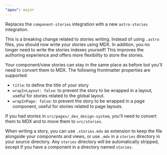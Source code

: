```yaml
---
"apeu": major
---
```


Replaces the `component-stories` integration with a new `astro-stories` integration.

This is a breaking change related to stories writing. Instead of using `.astro` files, you should now write your stories using MDX. In addition, you no longer need to write the stories indexes yourself! This improves the authoring experience and offers more flexibility to store the stories.

Your component/view stories can stay in the same place as before but you'll need to convert them to MDX. The following frontmatter properties are supported:
* `title`: to define the title of your story
* `wrapInLayout: false`: to prevent the story to be wrapped in a layout, useful for stories related to the global layout.
* `wrapInPage: false`: to prevent the story to be wrapped in a page component, useful for stories related to page layouts.

If you had stories in `src/pages/_dev_design-system`, you'll need to convert them to MDX and to move them to `src/stories`.

When writing a story, you can use `.stories.mdx` as extension to keep the file alongside your components and views, or use `.mdx` in a `stories` directory in your source directory. Any `stories` directory will be automatically stripped, except if you have a component in a directory named `stories`.
